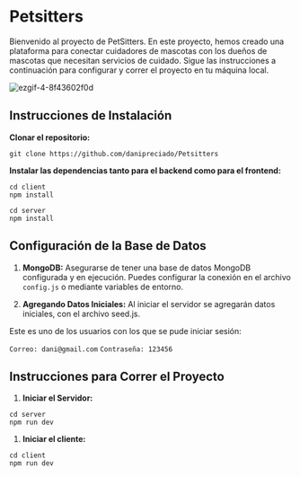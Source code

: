 # Petsitters


Bienvenido al proyecto de PetSitters. En este proyecto, hemos creado una plataforma para conectar cuidadores de mascotas con los dueños de mascotas que necesitan servicios de cuidado. Sigue las instrucciones a continuación para configurar y correr el proyecto en tu máquina local.


![ezgif-4-8f43602f0d](https://github.com/danipreciado/Petsitters/assets/127158155/9327ee53-efc2-453b-b243-898e690a42aa)

## Instrucciones de Instalación

**Clonar el repositorio:**

```
git clone https://github.com/danipreciado/Petsitters
```

**Instalar las dependencias tanto para el backend como para el frontend:**

```
cd client 
npm install
```

```
cd server
npm install
```
## Configuración de la Base de Datos
1. **MongoDB:**
Asegurarse de tener una base de datos MongoDB configurada y en ejecución. Puedes configurar la conexión en el archivo `config.js` o mediante variables de entorno.

2. **Agregando Datos Iniciales:**
Al iniciar el servidor se agregarán datos iniciales, con el archivo seed.js.

Este es uno de los usuarios con los que se pude iniciar sesión: 

`
Correo: dani@gmail.com
`
`
Contraseña: 123456
`

## Instrucciones para Correr el Proyecto

1. **Iniciar el Servidor:**

```
cd server
npm run dev
```
1. **Iniciar el cliente:**

```
cd client
npm run dev
```
